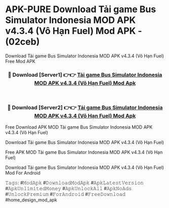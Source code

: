 # APK-PURE Download Tải game Bus Simulator Indonesia MOD APK v4.3.4 (Vô Hạn Fuel) Mod APK - (02ceb)
Download Tải game Bus Simulator Indonesia MOD APK v4.3.4 (Vô Hạn Fuel) Free Mod APK

<div align="center">
<h3>🔴 Download [Server1] 👉👉 <a href="https://apk-comot.site?title=Tải_game_Bus_Simulator_Indonesia_MOD_APK_v4.3.4_(Vô_Hạn_Fuel)">Tải game Bus Simulator Indonesia MOD APK v4.3.4 (Vô Hạn Fuel) Mod Apk</a></h3><br>

<h3>🔴 Download [Server2] 👉👉 <a href="https://apk-comot.site?title=Tải_game_Bus_Simulator_Indonesia_MOD_APK_v4.3.4_(Vô_Hạn_Fuel)">Tải game Bus Simulator Indonesia MOD APK v4.3.4 (Vô Hạn Fuel) Mod Apk</a></h3>
</div>


Free Download APK MOD Tải game Bus Simulator Indonesia MOD APK v4.3.4 (Vô Hạn Fuel)

Download Tải game Bus Simulator Indonesia MOD APK v4.3.4 (Vô Hạn Fuel) 

Free APK MOD Tải game Bus Simulator Indonesia MOD APK v4.3.4 (Vô Hạn Fuel) 

Download Tải game Bus Simulator Indonesia MOD APK v4.3.4 (Vô Hạn Fuel) Mod For Android

𝚃𝚊𝚐𝚜: #𝙼𝚘𝚍𝙰𝚙𝚔 #𝙳𝚘𝚠𝚗𝚕𝚘𝚊𝚍𝙼𝚘𝚍𝙰𝚙𝚔 #𝙰𝚙𝚔𝙻𝚊𝚝𝚎𝚜𝚝𝚅𝚎𝚛𝚜𝚒𝚘𝚗 #𝙰𝚙𝚔𝚄𝚗𝚕𝚒𝚖𝚒𝚝𝚎𝚍𝙼𝚘𝚗𝚎𝚢 #𝙰𝚙𝚔𝚄𝚗𝚕𝚘𝚌𝚔𝙰𝚕𝚕 #𝙰𝚙𝚔𝙽𝚘𝙰𝚍𝚜 #𝚄𝚗𝚕𝚘𝚌𝚔𝙿𝚛𝚎𝚖𝚒𝚞𝚖 #𝙵𝚘𝚛𝙰𝚗𝚍𝚛𝚘𝚒𝚍 #𝙵𝚛𝚎𝚎𝙳𝚘𝚠𝚗𝚕𝚘𝚊𝚍 #home_design_mod_apk